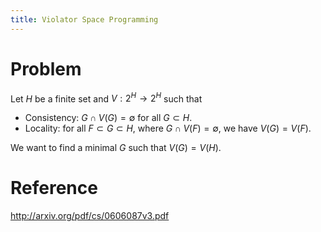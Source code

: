 ```yaml
---
title: Violator Space Programming
---
```


# Problem

Let $H$ be a finite set and $V:2^H\to 2^H$ such that 

- Consistency: $G\cap V(G) = \emptyset$ for all $G\subset H$. 
- Locality: for all $F\subset G\subset H$, where $G\cap V(F) = \emptyset$, we have $V(G)=V(F)$.

We want to find a minimal $G$ such that $V(G) = V(H)$.


# Reference
http://arxiv.org/pdf/cs/0606087v3.pdf